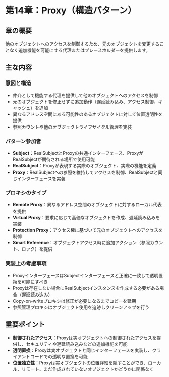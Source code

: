 # 第14章：Proxy（構造パターン）

## 章の概要
他のオブジェクトへのアクセスを制御するため、元のオブジェクトを変更することなく追加機能を可能にする代理またはプレースホルダーを提供します。

## 主な内容

### 意図と構造
- 仲介として機能する代理を提供して他のオブジェクトへのアクセスを制御
- 元のオブジェクトを修正せずに追加動作（遅延読み込み、アクセス制御、キャッシュ）を追加
- 異なるアドレス空間にある可能性のあるオブジェクトに対して位置透明性を提供
- 参照カウントや他のオブジェクトライフサイクル管理を実装

### パターン参加者
- **Subject**：RealSubjectとProxyの共通インターフェース、ProxyがRealSubjectが期待される場所で使用可能
- **RealSubject**：Proxyが表現する実際のオブジェクト、実際の機能を定義
- **Proxy**：RealSubjectへの参照を維持してアクセスを制御、RealSubjectと同じインターフェースを実装

### プロキシのタイプ
- **Remote Proxy**：異なるアドレス空間のオブジェクトに対するローカル代表を提供
- **Virtual Proxy**：要求に応じて高価なオブジェクトを作成、遅延読み込みを実装
- **Protection Proxy**：アクセス権に基づいて元のオブジェクトへのアクセスを制御
- **Smart Reference**：オブジェクトアクセス時に追加アクション（参照カウント、ロック）を提供

### 実装上の考慮事項
- ProxyインターフェースはSubjectインターフェースと正確に一致して透明置換を可能にすべき
- Proxyは存在しない場合にRealSubjectインスタンスを作成する必要がある場合（遅延読み込み）
- Copy-on-writeプロキシは修正が必要になるまでコピーを延期
- 参照管理プロキシはオブジェクト使用を追跡しクリーンアップを行う

## 重要ポイント
- **制御されたアクセス**：Proxyは実オブジェクトへの制御されたアクセスを提供し、セキュリティや遅延読み込みなどの追加機能を可能
- **透明置換**：Proxyは実オブジェクトと同じインターフェースを実装し、クライアントコードでの透明な置換を可能
- **位置独立性**：Proxyは実オブジェクトの位置詳細を隠すことができ、ローカル、リモート、まだ作成されていないオブジェクトかどうかに関係なく